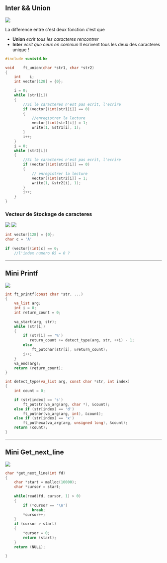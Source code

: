 ## **Inter && Union**
![](https://i.imgur.com/xyNtrbQ.png)

La difference entre c'est deux fonction c'est que 
- **Union** *ecrit tous les caracteres rencontrer* 
- **Inter** *ecrit que ceux en commun* 
Il ecrivent tous les deux des caracteres unique !

~~~C
#include <unistd.h>

void    ft_union(char *str1, char *str2)
{
    int    i;
    int vector[128] = {0};

    i = 0;
    while (str1[i])
    {
        //Si le caracteres n'est pas ecrit, l'ecrire
        if (vector[(int)str1[i]] == 0)
        {
            //enregistrer la lecture
            vector[(int)str1[i]] = 1;
            write(1, &str1[i], 1);
        }
        i++;
    }
    i = 0;
    while (str2[i])
    {
        //Si le caracteres n'est pas ecrit, l'ecrire
        if (vector[(int)str2[i]] == 0)
        {
            // enregistrer la lecture
            vector[(int)str2[i]] = 1;
            write(1, &str2[i], 1);
        }
        i++;
    }
}
~~~
### **Vecteur de Stockage de caracteres** 
![](https://i.imgur.com/FIxl9qR.png)
![](https://i.imgur.com/aQKiJ53.png)
~~~C
int vector[128] = {0};
char c = 'A'
	
if (vector[(int)c] == 0;
	//l'index numero 65 = 0 ?
~~~
***
## **Mini Printf**
![](https://i.imgur.com/93Hug3n.png)

~~~C
int ft_printf(const char *str, ...)
{
    va_list arg;
    int i = 0;
    int return_count = 0;
    
    va_start(arg, str);
    while (str[i])
    {
        if (str[i] == '%')
           return_count += detect_type(arg, str, ++i) - 1;
        else
            ft_putchar(str[i], &return_count);
        i++;
    }
    va_end(arg);
    return (return_count);
}
~~~

~~~C
int detect_type(va_list arg, const char *str, int index)
{
    int count = 0;

    if (str[index] == 's')
        ft_putstr(va_arg(arg, char *), &count);
    else if (str[index] == 'd')
        ft_putnbr(va_arg(arg, int), &count);
    else if (str[index] == 'x')
        ft_puthexa(va_arg(arg, unsigned long), &count);
    return (count);
}

~~~
***
## **Mini Get_next_line**

![](https://i.imgur.com/FlAh9cJ.png)

~~~C
char *get_next_line(int fd)
{
    char *start = malloc(10000);
    char *cursor = start;
    
    while(read(fd, cursor, 1) > 0)
    {
        if (*cursor == '\n')
            break;
        *cursor++;
    }
    if (cursor > start)
    {
        *cursor = 0;
        return (start);
    }
    return (NULL);
    
}
~~~